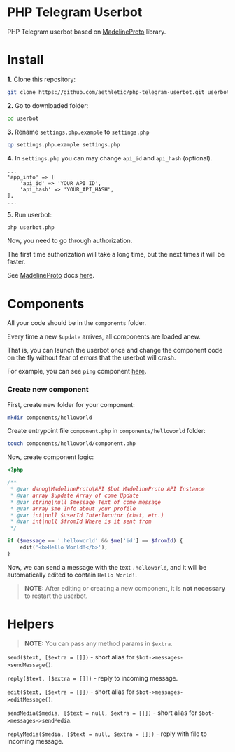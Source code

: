 # PHP Telegram Userbot

PHP Telegram userbot based on [MadelineProto](https://docs.madelineproto.xyz/) library.

# Install
**1.** Clone this repository:
```bash
git clone https://github.com/aethletic/php-telegram-userbot.git userbot
```

**2.** Go to downloaded folder:
```bash
cd userbot
```

**3.** Rename `settings.php.example` to `settings.php`
```bash
cp settings.php.example settings.php
```

**4.** In `settings.php` you can may change `api_id` and `api_hash` (optional).
```
...
'app_info' => [
    'api_id' => 'YOUR_API_ID',
    'api_hash' => 'YOUR_API_HASH',
],
...
```

**5.** Run userbot:
```bash
php userbot.php
```

Now, you need to go through authorization. 

The first time authorization will take a long time, but the next times it will be faster.

See [MadelineProto](https://docs.madelineproto.xyz/) docs [here](https://docs.madelineproto.xyz/).

# Components
All your code should be in the `components` folder.

Every time a new `$update` arrives, all components are loaded anew. 

That is, you can launch the userbot once and change the component code on the fly without fear of errors that the userbot will crash.

For example, you can see `ping` component [here](https://github.com/aethletic/php-telegram-userbot/tree/master/components/ping).

### Create new component

First, create new folder for your component:
```bash
mkdir components/helloworld
```

Create entrypoint file `component.php` in `components/helloworld` folder:
```bash
touch components/helloworld/component.php
```

Now, create component logic:
```php
<?php 

/**
 * @var danog\MadelineProto\API $bot MadelineProto API Instance
 * @var array $update Array of come Update
 * @var string|null $message Text of come message
 * @var array $me Info about your profile
 * @var int|null $userId Interlocutor (chat, etc.)
 * @var int|null $fromId Where is it sent from
 */

if ($message == '.helloworld' && $me['id'] == $fromId) {
    edit('<b>Hello World!</b>');
}
```

Now, we can send a message with the text `.helloworld`, and it will be automatically edited to contain `Hello World!`.

> **NOTE:** After editing or creating a new component, it is **not necessary** to restart the userbot.

# Helpers

> **NOTE:** You can pass any method params in `$extra`.

`send($text, [$extra = []])` - short alias for `$bot->messages->sendMessage()`.

`reply($text, [$extra = []])` - reply to incoming message.

`edit($text, [$extra = []])` - short alias for `$bot->messages->editMessage()`.

`sendMedia($media, [$text = null, $extra = []])` - short alias for `$bot->messages->sendMedia`.

`replyMedia($media, [$text = null, $extra = []])` - reply with file to incoming message.










